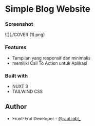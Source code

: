 # Simple Blog Website

### Screenshot

![](./COVER (1).png)

### Features

-  Tampilan yang responsif dan minimalis
-  memiliki Call To Action untuk Aplikasi

### Built with

-  NUXT 3
-  TAILWIND CSS

## Author

-  Front-End Developer - [@raul.iqbl\_](https://www.instagram.com/raul.iqbl_/)
